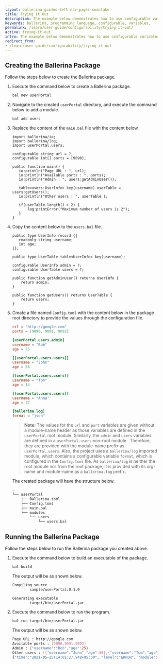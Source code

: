 ```yaml
---
layout: ballerina-guides-left-nav-pages-swanlake
title: Trying it Out
description: The example below demonstrates how to use configurable variables inside a Ballerina project. 
keywords: ballerina, programming language, configurable, variables, 
permalink: /learn/user-guide/configurability/trying-it-out/
active: trying-it-out
intro: The example below demonstrates how to use configurable variables inside a Ballerina project.
redirect_from:
- /learn/user-guide/configurability/trying-it-out
---
```


## Creating the Ballerina Package

Follow the steps below to create the Ballerina package.

1. Execute the command below to create a Ballerina package.

    ```bash
    bal new userPortal
    ```

2. Navigate to the created `userPortal` directory, and execute the command below to add a module. 

    ```bash
    bal add users
    ```

3. Replace the  content of the `main.bal` file  with the content below.

    ```ballerina
    import ballerina/io;
    import ballerina/log;
    import userPortal.users;
    
    configurable string url = ?;
    configurable int[] ports = [9090];
    
    public function main() {
       io:println("Page URL : ", url);
       io:println("Available ports : ", ports);
       io:println("Admin : ", users:getAdminUser());
       
       table<users:UserInfo> key(username) userTable = users:getUsers();
       io:println("Other users : ", userTable );
       
       if(userTable.length() > 2) {
           log:printError("Maximum number of users is 2");
       }
    }
    ```

4. Copy the content below to the `users.bal` file.

    ```ballerina
    public type UserInfo record {|
       readonly string username;
       int age;
    |};
    
    public type UserTable table<UserInfo> key(username);
    
    configurable UserInfo admin = ?;
    configurable UserTable users = ?;
    
    public function getAdminUser() returns UserInfo {
        return admin;
    }
    
    public function getUsers() returns UserTable {
        return users;
    }
    ```

5. Create a file named `Config.toml` with the content below in the package root directory to provide the values through the configuration file.

    ```toml
    url = "http://google.com"
    ports = [9090, 9091, 9092]
    
    [userPortal.users.admin]
    username = "Bob"
    age = 25
    
    [[userPortal.users.users]]
    username = "John"
    age = 56
    
    [[userPortal.users.users]]
    username = "Tom"
    age = 14
    
    [[userPortal.users.users]]
    username = "Anna"
    age = 27
    
    [ballerina.log]
    format = "json"
    ```

    >**Note:** The values for the `url` and `port` variables are given without a module-name header as those variables are defined in the `userPortal` root module. Similarly, the `admin` and `users` variables  are defined in a `userPortal.users` non-root module . Therefore, they are provided with the module-name prefix as `userPortal.users`. Also, the project uses a `ballerina/log` imported module, which contains a configurable variable `format`, which is configured in the `Config.toml` file. As `ballerina/log` is neither the root module nor from the root package, it is provided with its org-name and module-name as a `ballerina.log` prefix. 

    The created package will have the structure below.

    ```bash
    .
    └── userPortal
        ├── Ballerina.toml
        ├── Config.toml
        ├── main.bal
        └── modules
            └── users
                └── users.bal

    ```

## Running the Ballerina Package

Follow the steps below to run the Ballerina package you created above.

1. Execute the command below to build an executable of the package. 
    ```bash
    bal build
    ```

    The output will be as shown below.

    ```bash
    Compiling source
            sample/userPortal:0.1.0

    Generating executable
            target/bin/userPortal.jar
    ```

2. Execute the command below to run the program.

    ```bash
    bal run target/bin/userPortal.jar
    ```

    The output will be as shown below.

    ```bash
    Page URL : http://google.com
    Available ports : [9090,9091,9092]
    Admin : {"username":"Bob","age":25}
    Other users : [{"username":"John","age":56},{"username":"Tom","age":14},{"username":"Anna","age":27}]
    {"time":"2021-05-25T14:01:27.948+05:30", "level":"ERROR", "module":"sample/userPortal", "message":"Maximum number of users is 2"}
    ```

<style> #tree-expand-all , #tree-collapse-all, .cTocElements {display:none;} .cGitButtonContainer {padding-left: 40px;} </style>